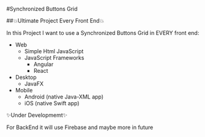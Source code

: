 #Synchronized Buttons Grid

##:boom:Ultimate Project Every Front End:boom:

In this Project I want to use a  Synchronized Buttons Grid in EVERY front end:

- Web
  - Simple Html JavaScript
  - JavaScript Frameworks
    - Angular
    - React
- Desktop
  - JavaFX
- Mobile
  - Android (native Java-XML app)
  - iOS (native Swift app)
  

	

:sparkles:Under Developmemt:sparkles:

For BackEnd it will use Firebase and maybe more in future
